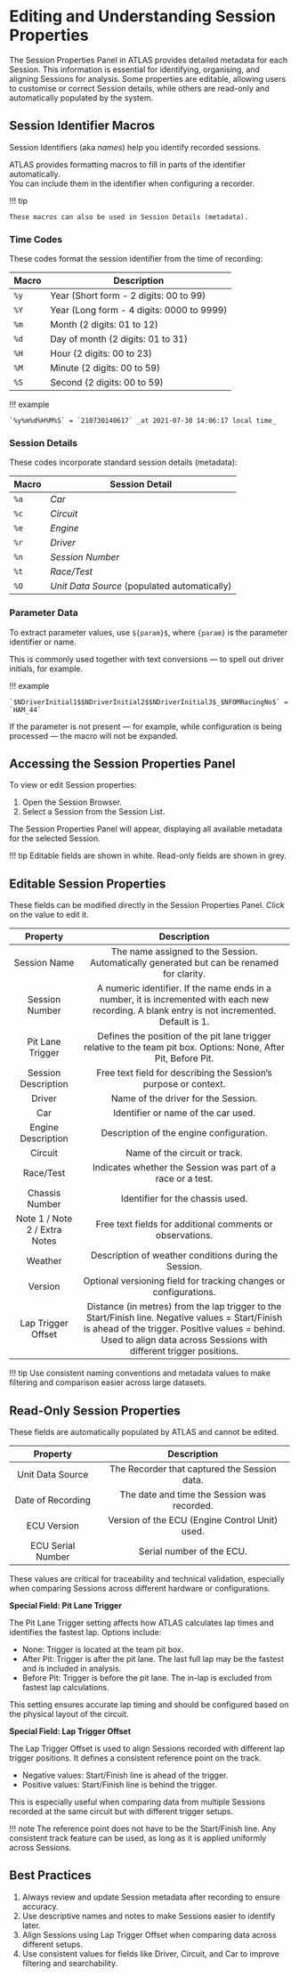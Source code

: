 # Editing and Understanding Session Properties

The Session Properties Panel in ATLAS provides detailed metadata for each Session. This information is essential for identifying, organising, and aligning Sessions for analysis. Some properties are editable, allowing users to customise or correct Session details, while others are read-only and automatically populated by the system.

## Session Identifier Macros

Session Identifiers (aka _names_) help you identify recorded sessions.

ATLAS provides formatting macros to fill in parts of the identifier automatically.  
You can include them in the identifier when configuring a recorder.

!!! tip

    These macros can also be used in Session Details (metadata).

### Time Codes

These codes format the session identifier from the time of recording:

| Macro  | Description
| ------ | -------------------------------------------- |
| `%y`   | Year (Short form - 2 digits: 00 to 99)       |
| `%Y`   | Year (Long form - 4 digits: 0000 to 9999)    |
| `%m`   | Month (2 digits: 01 to 12)                   |
| `%d`   | Day of month (2 digits: 01 to 31)            |
| `%H`   | Hour (2 digits: 00 to 23)                    |
| `%M`   | Minute (2 digits: 00 to 59)                  |
| `%S`   | Second (2 digits: 00 to 59)                  |

!!! example

    `%y%m%d%H%M%S` = `210730140617` _at 2021-07-30 14:06:17 local time_

### Session Details

These codes incorporate standard session details (metadata):

| Macro  | Session Detail
| ------ | -------------------------------------------- |
| `%a`   | _Car_                                        |
| `%c`   | _Circuit_                                    |
| `%e`   | _Engine_                                     |
| `%r`   | _Driver_                                     |
| `%n`   | _Session Number_                             |
| `%t`   | _Race/Test_                                  |
| `%O`   | _Unit Data Source_ (populated automatically) |

### Parameter Data

To extract parameter values, use `${param}$`, where `{param}` is the parameter identifier or name.

This is commonly used together with text conversions &mdash; to spell out driver initials, for example.

!!! example

    `$NDriverInitial1$$NDriverInitial2$$NDriverInitial3$_$NFOMRacingNo$` = `HAM_44`

If the parameter is not present &mdash; for example, while configuration is being processed &mdash; the macro will not be expanded.

## Accessing the Session Properties Panel

To view or edit Session properties:

1.  Open the Session Browser.
2. Select a Session from the Session List.

The Session Properties Panel will appear, displaying all available metadata for the selected Session.

!!! tip 
    Editable fields are shown in white. Read-only fields are shown in grey.

## Editable Session Properties

These fields can be modified directly in the Session Properties Panel. Click on the value to edit it.

**Property**|**Description**
:-----:|:-----:
Session Name|The name assigned to the Session. Automatically generated but can be renamed for clarity.
Session Number|A numeric identifier. If the name ends in a number, it is incremented with each new recording. A blank entry is not incremented. Default is 1.
Pit Lane Trigger|Defines the position of the pit lane trigger relative to the team pit box. Options: None, After Pit, Before Pit.
Session Description|Free text field for describing the Session’s purpose or context.
Driver|Name of the driver for the Session.
Car|Identifier or name of the car used.
Engine Description|Description of the engine configuration.
Circuit|Name of the circuit or track.
Race/Test|Indicates whether the Session was part of a race or a test.
Chassis Number|Identifier for the chassis used.
Note 1 / Note 2 / Extra Notes|Free text fields for additional comments or observations.
Weather|Description of weather conditions during the Session.
Version|Optional versioning field for tracking changes or configurations.
Lap Trigger Offset|Distance (in metres) from the lap trigger to the Start/Finish line. Negative values = Start/Finish is ahead of the trigger. Positive values = behind. Used to align data across Sessions with different trigger positions.

!!! tip
    Use consistent naming conventions and metadata values to make filtering and comparison easier across large datasets.

## Read-Only Session Properties

These fields are automatically populated by ATLAS and cannot be edited.

**Property**|**Description**
:-----:|:-----:
Unit Data Source|The Recorder that captured the Session data.
Date of Recording|The date and time the Session was recorded.
ECU Version|Version of the ECU (Engine Control Unit) used.
ECU Serial Number|Serial number of the ECU.

These values are critical for traceability and technical validation, especially when comparing Sessions across different hardware or configurations.

**Special Field: Pit Lane Trigger**

The Pit Lane Trigger setting affects how ATLAS calculates lap times and identifies the fastest lap. Options include:

- None: Trigger is located at the team pit box.
- After Pit: Trigger is after the pit lane. The last full lap may be the fastest and is included in analysis.
- Before Pit: Trigger is before the pit lane. The in-lap is excluded from fastest lap calculations.

This setting ensures accurate lap timing and should be configured based on the physical layout of the circuit.

**Special Field: Lap Trigger Offset**

The Lap Trigger Offset is used to align Sessions recorded with different lap trigger positions. It defines a consistent reference point on the track.

- Negative values: Start/Finish line is ahead of the trigger.
- Positive values: Start/Finish line is behind the trigger.

This is especially useful when comparing data from multiple Sessions recorded at the same circuit but with different trigger setups.

!!! note
    The reference point does not have to be the Start/Finish line. Any consistent track feature can be used, as long as it is applied uniformly across Sessions.

## Best Practices
1. Always review and update Session metadata after recording to ensure accuracy.
2. Use descriptive names and notes to make Sessions easier to identify later.
3. Align Sessions using Lap Trigger Offset when comparing data across different setups.
4. Use consistent values for fields like Driver, Circuit, and Car to improve filtering and searchability.